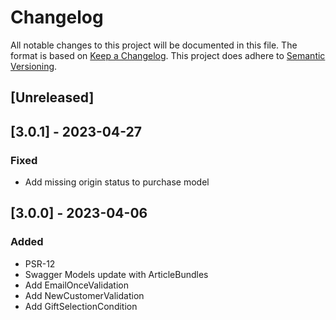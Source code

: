 # Changelog
All notable changes to this project will be documented in this file.
The format is based on [Keep a Changelog](https://keepachangelog.com/en/1.0.0/).
This project does adhere to [Semantic Versioning](https://semver.org/spec/v2.0.0.html).

## [Unreleased]
## [3.0.1] - 2023-04-27
### Fixed
- Add missing origin status to purchase model

## [3.0.0] - 2023-04-06
### Added
- PSR-12
- Swagger Models update with ArticleBundles
- Add EmailOnceValidation
- Add NewCustomerValidation
- Add GiftSelectionCondition